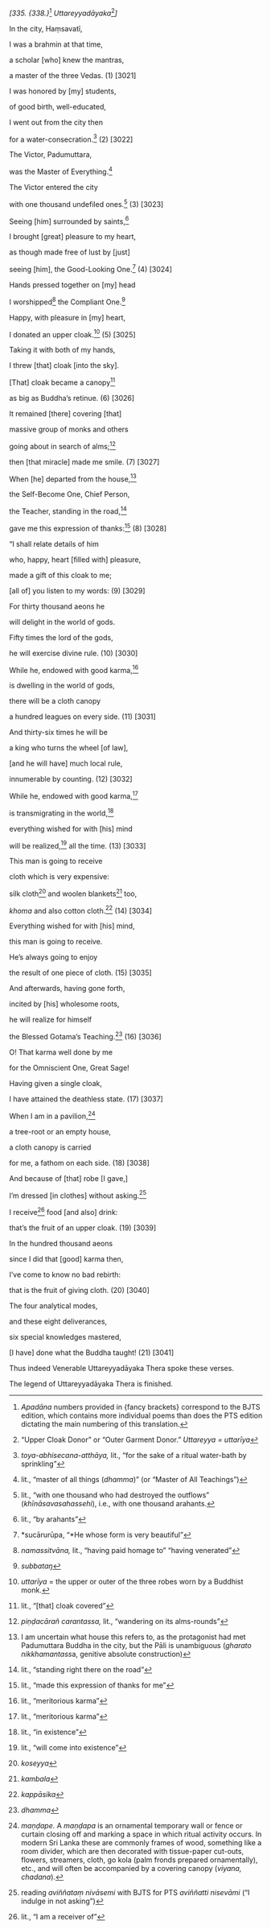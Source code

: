 *\[335. {338.}*[^1] *Uttareyyadāyaka*[^2]*\]*

In the city, Haṃsavatī,

I was a brahmin at that time,

a scholar \[who\] knew the mantras,

a master of the three Vedas. (1) \[3021\]

I was honored by \[my\] students,

of good birth, well-educated,

I went out from the city then

for a water-consecration.[^3] (2) \[3022\]

The Victor, Padumuttara,

was the Master of Everything.[^4]

The Victor entered the city

with one thousand undefiled ones.[^5] (3) \[3023\]

Seeing \[him\] surrounded by saints,[^6]

I brought \[great\] pleasure to my heart,

as though made free of lust by \[just\]

seeing \[him\], the Good-Looking One.[^7] (4) \[3024\]

Hands pressed together on \[my\] head

I worshipped[^8] the Compliant One.[^9]

Happy, with pleasure in \[my\] heart,

I donated an upper cloak.[^10] (5) \[3025\]

Taking it with both of my hands,

I threw \[that\] cloak \[into the sky\].

\[That\] cloak became a canopy[^11]

as big as Buddha’s retinue. (6) \[3026\]

It remained \[there\] covering \[that\]

massive group of monks and others

going about in search of alms;[^12]

then \[that miracle\] made me smile. (7) \[3027\]

When \[he\] departed from the house,[^13]

the Self-Become One, Chief Person,

the Teacher, standing in the road,[^14]

gave me this expression of thanks:[^15] (8) \[3028\]

“I shall relate details of him

who, happy, heart \[filled with\] pleasure,

made a gift of this cloak to me;

\[all of\] you listen to my words: (9) \[3029\]

For thirty thousand aeons he

will delight in the world of gods.

Fifty times the lord of the gods,

he will exercise divine rule. (10) \[3030\]

While he, endowed with good karma,[^16]

is dwelling in the world of gods,

there will be a cloth canopy

a hundred leagues on every side. (11) \[3031\]

And thirty-six times he will be

a king who turns the wheel \[of law\],

\[and he will have\] much local rule,

innumerable by counting. (12) \[3032\]

While he, endowed with good karma,[^17]

is transmigrating in the world,[^18]

everything wished for with \[his\] mind

will be realized,[^19] all the time. (13) \[3033\]

This man is going to receive

cloth which is very expensive:

silk cloth[^20] and woolen blankets[^21] too,

*khoma* and also cotton cloth.[^22] (14) \[3034\]

Everything wished for with \[his\] mind,

this man is going to receive.

He’s always going to enjoy

the result of one piece of cloth. (15) \[3035\]

And afterwards, having gone forth,

incited by \[his\] wholesome roots,

he will realize for himself

the Blessed Gotama’s Teaching.[^23] (16) \[3036\]

O! That karma well done by me

for the Omniscient One, Great Sage!

Having given a single cloak,

I have attained the deathless state. (17) \[3037\]

When I am in a pavilion,[^24]

a tree-root or an empty house,

a cloth canopy is carried

for me, a fathom on each side. (18) \[3038\]

And because of \[that\] robe \[I gave,\]

I’m dressed \[in clothes\] without asking.[^25]

I receive[^26] food \[and also\] drink:

that’s the fruit of an upper cloak. (19) \[3039\]

In the hundred thousand aeons

since I did that \[good\] karma then,

I’ve come to know no bad rebirth:

that is the fruit of giving cloth. (20) \[3040\]

The four analytical modes,

and these eight deliverances,

six special knowledges mastered,

\[I have\] done what the Buddha taught! (21) \[3041\]

Thus indeed Venerable Uttareyyadāyaka Thera spoke these verses.

The legend of Uttareyyadāyaka Thera is finished.

[^1]: *Apadāna* numbers provided in {fancy brackets} correspond to the
    BJTS edition, which contains more individual poems than does the PTS
    edition dictating the main numbering of this translation.

[^2]: “Upper Cloak Donor” or “Outer Garment Donor.” *Uttareyya =
    uttarīya*

[^3]: *toya-abhisecana-atthāya,* lit., “for the sake of a ritual
    water-bath by sprinkling”

[^4]: lit., “master of all things (*dhamma*)” (or “Master of All
    Teachings”)

[^5]: lit., “with one thousand who had destroyed the outflows”
    (*khīnāsavasahassehi*), i.e., with one thousand arahants.

[^6]: lit., “by arahants”

[^7]: *sucārurūpa, “*He whose form is very beautiful”

[^8]: *namassitvāna,* lit., “having paid homage to” “having venerated”

[^9]: *subbataŋ*

[^10]: *uttarīya* = the upper or outer of the three robes worn by a
    Buddhist monk.

[^11]: lit., “\[that\] cloak covered”

[^12]: *piṇḍacārañ carantassa,* lit., “wandering on its alms-rounds”

[^13]: I am uncertain what house this refers to, as the protagonist had
    met Padumuttara Buddha in the city, but the Pāli is unambiguous
    (*gharato nikkhamantass*a, genitive absolute construction)

[^14]: lit., “standing right there on the road”

[^15]: lit., “made this expression of thanks for me”

[^16]: lit., “meritorious karma”

[^17]: lit., “meritorious karma”

[^18]: lit., “in existence”

[^19]: lit., “will come into existence”

[^20]: *koseyya*

[^21]: *kambala*

[^22]: *kappāsika*

[^23]: *dhamma*

[^24]: *maṇḍape.* A *maṇḍapa* is an ornamental temporary wall or fence
    or curtain closing off and marking a space in which ritual activity
    occurs. In modern Sri Lanka these are commonly frames of wood,
    something like a room divider, which are then decorated with
    tissue-paper cut-outs, flowers, streamers, cloth, go kola (palm
    fronds prepared ornamentally), etc., and will often be accompanied
    by a covering canopy (*viyana, chadana*).

[^25]: reading *aviññataṃ nivāsemi* with BJTS for PTS *aviññatti
    nisevāmi* (“I indulge in not asking”)

[^26]: lit., “I am a receiver of”
